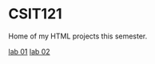 # CSIT121
Home of my HTML projects this semester. 

<a href="lab01/aboutme.html" target="_blank">lab 01</a>
<a href="lab02/index.html" target="_blank">lab 02</a>


